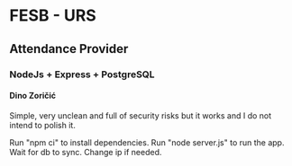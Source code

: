 # FESB - URS

## Attendance Provider

### NodeJs + Express + PostgreSQL

#### Dino Zoričić

Simple, very unclean and full of security risks but it works and I do not intend to polish it.

Run "npm ci" to install dependencies.
Run "node server.js" to run the app. Wait for db to sync. Change ip if needed.